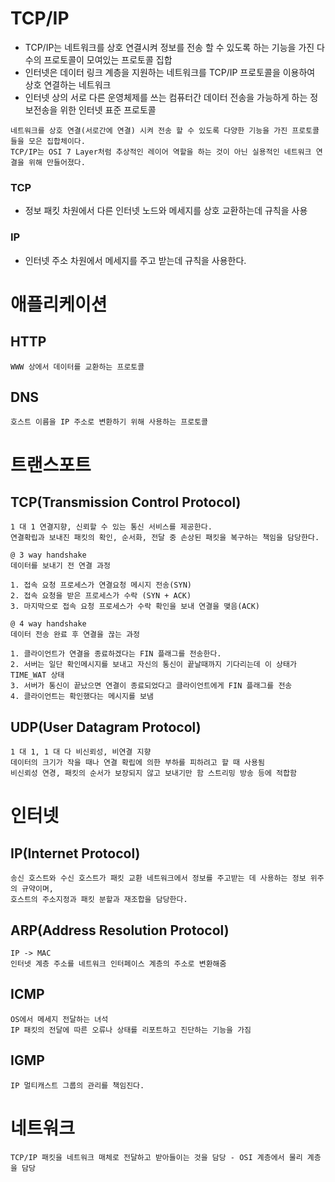 # TCP/IP

- TCP/IP는 네트워크를 상호 연결시켜 정보를 전송 할 수 있도록 하는 기능을 가진 다수의 프로토콜이 모여있는 프로토콜 집합
- 인터넷은 데이터 링크 계층을 지원하는 네트워크를 TCP/IP 프로토콜을 이용하여 상호 연결하는 네트워크
- 인터넷 상의 서로 다른 운영체제를 쓰는 컴퓨터간 데이터 전송을 가능하게 하는 정보전송을 위한 인터넷 표준 프로토콜

```
네트워크를 상호 연결(서로간에 연결) 시켜 전송 할 수 있도록 다양한 기능을 가진 프로토콜들을 모은 집합체이다.
TCP/IP는 OSI 7 Layer처럼 추상적인 레이어 역할을 하는 것이 아닌 실용적인 네트워크 연결을 위해 만들어졌다.
```

### TCP
- 정보 패킷 차원에서 다른 인터넷 노드와 메세지를 상호 교환하는데 규칙을 사용

### IP
- 인터넷 주소 차원에서 메세지를 주고 받는데 규칙을 사용한다.

# 애플리케이션

## HTTP

```
WWW 상에서 데이터를 교환하는 프로토콜
```

## DNS

```
호스트 이름을 IP 주소로 변환하기 위해 사용하는 프로토콜
```

# 트랜스포트

## TCP(Transmission Control Protocol)

```
1 대 1 연결지향, 신뢰할 수 있는 통신 서비스를 제공한다.
연결확립과 보내진 패킷의 확인, 순서화, 전달 중 손상된 패킷을 복구하는 책임을 담당한다.

@ 3 way handshake
데이터를 보내기 전 연결 과정 

1. 접속 요청 프로세스가 연결요청 메시지 전송(SYN)
2. 접속 요청을 받은 프로세스가 수락 (SYN + ACK)
3. 마지막으로 접속 요청 프로세스가 수락 확인을 보내 연결을 맺음(ACK)

@ 4 way handshake
데이터 전송 완료 후 연결을 끊는 과정

1. 클라이언트가 연결을 종료하겠다는 FIN 플래그를 전송한다.
2. 서버는 일단 확인메시지를 보내고 자신의 통신이 끝날때까지 기다리는데 이 상태가 TIME_WAT 상태
3. 서버가 통신이 끝났으면 연결이 종료되었다고 클라이언트에게 FIN 플래그를 전송
4. 클라이언트는 확인했다는 메시지를 보냄
```

## UDP(User Datagram Protocol)

```
1 대 1, 1 대 다 비신뢰성, 비연결 지향
데이터의 크기가 작을 때나 연결 확립에 의한 부하를 피하려고 할 때 사용됨
비신뢰성 연경, 패킷의 순서가 보장되지 않고 보내기만 함 스트리밍 방송 등에 적합함
```

# 인터넷

## IP(Internet Protocol)

```
송신 호스트와 수신 호스트가 패킷 교환 네트워크에서 정보를 주고받는 데 사용하는 정보 위주의 규약이며,
호스트의 주소지정과 패킷 분할과 재조합을 담당한다.
```

## ARP(Address Resolution Protocol)

```
IP -> MAC
인터넷 계층 주소를 네트워크 인터페이스 계층의 주소로 변환해줌
```

## ICMP

```
OS에서 메세지 전달하는 녀석
IP 패킷의 전달에 따른 오류나 상태를 리포트하고 진단하는 기능을 가짐
```

## IGMP

```
IP 멀티캐스트 그룹의 관리를 책임진다.
```

# 네트워크

```
TCP/IP 패킷을 네트워크 매체로 전달하고 받아들이는 것을 담당 - OSI 계층에서 물리 계층을 담당
```